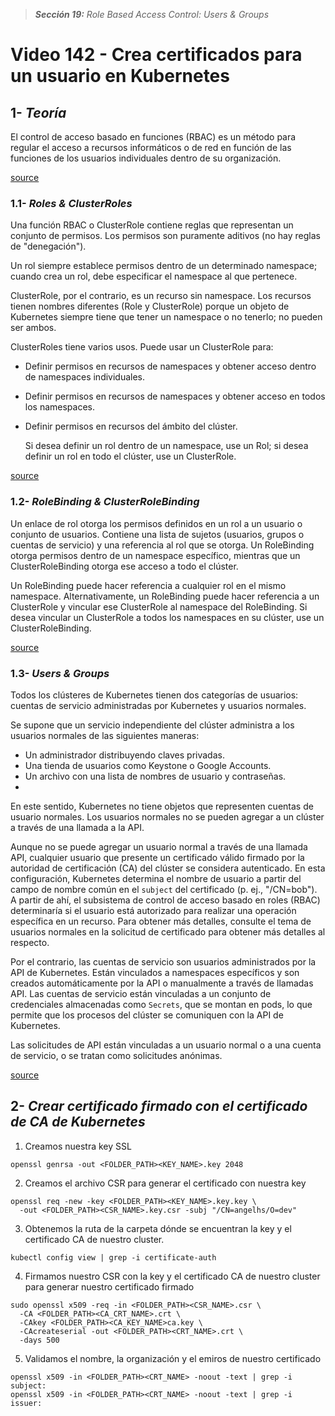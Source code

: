 > _**Sección 19:** Role Based Access Control: Users & Groups_

# Video 142 - Crea certificados para un usuario en Kubernetes

## 1- _Teoría_

El control de acceso basado en funciones (RBAC) es un método para regular el acceso a recursos informáticos o de red en función de las funciones de los usuarios individuales dentro de su organización.

[source](https://kubernetes.io/docs/reference/access-authn-authz/rbac/)

### 1.1- _Roles & ClusterRoles_

Una función RBAC o ClusterRole contiene reglas que representan un conjunto de permisos. Los permisos son puramente aditivos (no hay reglas de "denegación").

Un rol siempre establece permisos dentro de un determinado namespace; cuando crea un rol, debe especificar el namespace al que pertenece.

ClusterRole, por el contrario, es un recurso sin namespace. Los recursos tienen nombres diferentes (Role y ClusterRole) porque un objeto de Kubernetes siempre tiene que tener un namespace o no tenerlo; no pueden ser ambos.

ClusterRoles tiene varios usos. Puede usar un ClusterRole para:

- Definir permisos en recursos de namespaces y obtener acceso dentro de namespaces individuales.
- Definir permisos en recursos de namespaces y obtener acceso en todos los namespaces.
- Definir permisos en recursos del ámbito del clúster.

  Si desea definir un rol dentro de un namespace, use un Rol; si desea definir un rol en todo el clúster, use un ClusterRole.
  
[source](https://kubernetes.io/docs/reference/access-authn-authz/rbac/#role-and-clusterrole)

### 1.2- _RoleBinding & ClusterRoleBinding_

Un enlace de rol otorga los permisos definidos en un rol a un usuario o conjunto de usuarios. Contiene una lista de sujetos (usuarios, grupos o cuentas de servicio) y una referencia al rol que se otorga. Un RoleBinding otorga permisos dentro de un namespace específico, mientras que un ClusterRoleBinding otorga ese acceso a todo el clúster.

Un RoleBinding puede hacer referencia a cualquier rol en el mismo namespace. Alternativamente, un RoleBinding puede hacer referencia a un ClusterRole y vincular ese ClusterRole al namespace del RoleBinding. Si desea vincular un ClusterRole a todos los namespaces en su clúster, use un ClusterRoleBinding.

[source](https://kubernetes.io/docs/reference/access-authn-authz/rbac/#rolebinding-and-clusterrolebinding)

### 1.3- _Users & Groups_

Todos los clústeres de Kubernetes tienen dos categorías de usuarios: cuentas de servicio administradas por Kubernetes y usuarios normales.

Se supone que un servicio independiente del clúster administra a los usuarios normales de las siguientes maneras:

- Un administrador distribuyendo claves privadas.
- Una tienda de usuarios como Keystone o Google Accounts.
- Un archivo con una lista de nombres de usuario y contraseñas.
- 
En este sentido, Kubernetes no tiene objetos que representen cuentas de usuario normales. Los usuarios normales no se pueden agregar a un clúster a través de una llamada a la API.

Aunque no se puede agregar un usuario normal a través de una llamada API, cualquier usuario que presente un certificado válido firmado por la autoridad de certificación (CA) del clúster se considera autenticado. En esta configuración, Kubernetes determina el nombre de usuario a partir del campo de nombre común en el `subject` del certificado (p. ej., "/CN=bob"). A partir de ahí, el subsistema de control de acceso basado en roles (RBAC) determinaría si el usuario está autorizado para realizar una operación específica en un recurso. Para obtener más detalles, consulte el tema de usuarios normales en la solicitud de certificado para obtener más detalles al respecto.

Por el contrario, las cuentas de servicio son usuarios administrados por la API de Kubernetes. Están vinculados a namespaces específicos y son creados automáticamente por la API o manualmente a través de llamadas API. Las cuentas de servicio están vinculadas a un conjunto de credenciales almacenadas como `Secrets`, que se montan en pods, lo que permite que los procesos del clúster se comuniquen con la API de Kubernetes.

Las solicitudes de API están vinculadas a un usuario normal o a una cuenta de servicio, o se tratan como solicitudes anónimas.

[source](https://kubernetes.io/docs/reference/access-authn-authz/authentication/#users-in-kubernetes)

## 2- _Crear certificado firmado con el certificado de CA de Kubernetes_

1. Creamos nuestra key SSL

```shell
openssl genrsa -out <FOLDER_PATH><KEY_NAME>.key 2048
```

2. Creamos el archivo CSR para generar el certificado con nuestra key

```shell
openssl req -new -key <FOLDER_PATH><KEY_NAME>.key.key \
  -out <FOLDER_PATH><CSR_NAME>.key.csr -subj "/CN=angelhs/O=dev"
```

3. Obtenemos la ruta de la carpeta dónde se encuentran la key y el certificado CA de nuestro cluster.

```shell
kubectl config view | grep -i certificate-auth
```

4. Firmamos nuestro CSR con la key y el certificado CA de nuestro cluster para generar nuestro certificado firmado

```shell
sudo openssl x509 -req -in <FOLDER_PATH><CSR_NAME>.csr \
  -CA <FOLDER_PATH><CA_CRT_NAME>.crt \
  -CAkey <FOLDER_PATH><CA_KEY_NAME>ca.key \
  -CAcreateserial -out <FOLDER_PATH><CRT_NAME>.crt \
  -days 500
```

5. Validamos el nombre, la organización y el emiros de nuestro certificado

```shell
openssl x509 -in <FOLDER_PATH><CRT_NAME> -noout -text | grep -i subject:
openssl x509 -in <FOLDER_PATH><CRT_NAME> -noout -text | grep -i issuer:
```
